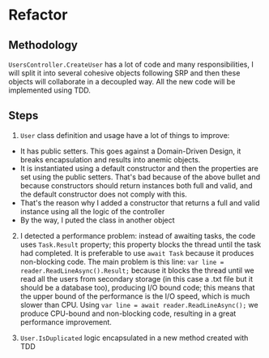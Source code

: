 # Refactor

## Methodology

`UsersController.CreateUser` has a lot of code and many responsibilities, I will split it into several cohesive objects following SRP and then these objects will collaborate in a decoupled way. All the new code will be implemented using TDD.

## Steps

1. `User` class definition and usage have a lot of things to improve:

- It has public setters. This goes against a Domain-Driven Design, it breaks encapsulation and results into anemic objects.
- It is instantiated using a default constructor and then the properties are set using the public setters. That's bad because of the above bullet and because constructors should return instances both full and valid, and the default constructor does not comply with this.
- That's the reason why I added a constructor that returns a full and valid instance using all the logic of the controller
- By the way, I puted the class in another object

2. I detected a performance problem: instead of awaiting tasks, the code uses `Task.Result` property; this property blocks the thread until the task had completed. It is preferable to use `await Task` because it produces non-blocking code. The main problem is this line: `var line = reader.ReadLineAsync().Result;` because it blocks the thread until we read all the users from secondary storage (in this case a .txt file but it should be a database too), producing I/O bound code; this means that the upper bound of the performance is the I/O speed, which is much slower than CPU. Using `var line = await reader.ReadLineAsync();` we produce CPU-bound and non-blocking code, resulting in a great performance improvement.

3. `User.IsDuplicated` logic encapsulated in a new method created with TDD
